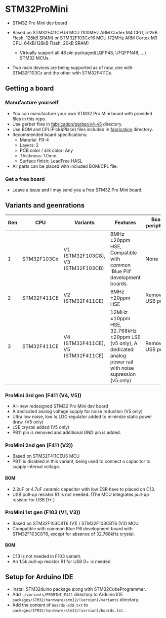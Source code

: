 # STM32ProMini
- STM32 Pro Mini dev board
- Based on STM32F411CEU6 MCU (100MHz ARM Cortex M4 CPU, 512kB Flash, 128kB SRAM) or STM32F103CxT6 MCU (72MHz ARM Cortex M3 CPU, 64kB/128kB Flash, 20kB SRAM)
  - Virtually support all 48 pin packaged(LQFP48, UFQFPN48, ...) STM32 MCUs.

- Two main devices are being supported as of now, one with STM32F103Cx and the other with STM32F411Cx.

## Getting a board
### Manufacture yourself
  - You can manufacture your own STM32 Pro Mini board with provided files in this repo.
  - Use gerber files in [fabrication/gerber/v4-v5](fabrication/gerber/v4-v5) directory.
  - Use BOM and CPL(Pick&Place) files included in [fabrication](fabrication) directory.
  - Recommended board specifications:
    - Material: FR-4
    - Layers: 2
    - PCB color / silk color: Any
    - Thickness: 1.0mm
    - Surface finish: LeadFree HASL
  - All parts can be placed with included BOM/CPL file.
### Get a free board
- Leave a issue and I may send you a free STM32 Pro Mini board.

## Variants and geenrations
| Gen | CPU         | Variants                          | Features                                                                                                      | Board peripheral   |   |
|-----|-------------|-----------------------------------|---------------------------------------------------------------------------------------------------------------|--------------------|---|
| 1   | STM32F103Cx | V1 (STM32F103C8), V3 (STM32F103CB) | 8MHz ±20ppm HSE, Compatible with common 'Blue Pill' development boards.                                            | None               |   |
| 2   | STM32F411CE | V2 (STM32F411CE)                  | 8MHz ±20ppm HSE                                                                                               | Removable USB port |   |
| 3   | STM32F411CE | V4 (STM32F411CE), V5 (STM32F411CE) | 12MHz ±10ppm HSE, 32.768kHz ±20ppm LSE (v5 only), A dedicated analog power rail with noise supression (v5 only) | Removable USB port |   |

### ProMini 3rd gen (F411 (V4, V5))
* All-new redesigned STM32 Pro Mini dev board
* A dedicated analog voltage supply for noise reduction (V5 only)
* Ultra low noise, low Iq LDO regulator added to minimize static power draw. (V5 only)
* LSE crystal added (V5 only)
* PB11 pin is removed and additional GND pin is added.

### ProMini 2nd gen (F411 (V2))
* Based on STM32F411CEU6 MCU 
* PB11 is disabled in this variant, being used to connect a capacitor to supply internal voltage.

#### BOM
* 2.2uF or 4.7uF ceramic capacitor with low ESR have to placed on C13.
* USB pull-up resistor R1 is not needed. (The MCU integrates pull-up resistor for USB D+.)

### ProMini 1st gen (F103 (V1, V3))
* Based on STM32F103C8T6 (V1) / STM32F103CBT6 (V3) MCU
* Compatible with common Blue Pill development board with STM32F103C8T6, except for absence of 32.768kHz crystal.

#### BOM
* C13 is not needed in F103 variant.
* An 1.5k pull-up resistor R1 for USB D+ is needed.

## Setup for Arduino IDE
- Install STM32duino package along with STM32CubeProgrammer.
- Add ```./variants/PROMINI_F411``` directory to Arduino IDE ```packages/STM32/hardware/stm32/(version)/variants``` directory.
- Add the content of ```boards-add.txt``` to ```packages/STM32/hardware/stm32/(version)/boards.txt```.
